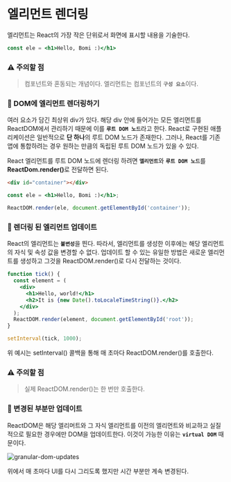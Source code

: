 # 엘리먼트 렌더링 

엘리먼트는 React의 가장 작은 단위로서 화면에 표시할 내용을 기술한다.

```jsx
const ele = <h1>Hello, Bomi :)</h1>
```

<h3>⚠️ 주의할 점</h3>

> 컴포넌트와 혼동되는 개념이다. 엘리먼트는 컴포넌트의 <b>`구성 요소`</b>이다.

<h3>📌 DOM에 엘리먼트 렌더링하기</h3>

여러 요소가 담긴 최상위 div가 있다. 해당 div 안에 들어가는 모든 엘리먼트를 ReactDOM에서 관리하기 때문에 이를 <b>`루트 DOM 노드`</b>라고 한다.
React로 구현된 애플리케이션은 일반적으로 <b>단 하나</b>의 루트 DOM 노드가 존재한다. 그러나, React를 기존 앱에 통합하려는 경우 
원하는 만큼의 독립된 루트 DOM 노드가 있을 수 있다.

React 엘리먼트를 루트 DOM 노드에 렌더링 하려면 <b>`엘리먼트`</b>와 <b>`루트 DOM 노드`</b>를 <b>ReactDom.render()</b>로 전달하면 된다.

```html
<div id="container"></div>
```
```jsx
const ele = <h1>Hello, Bomi :)</h1>;

ReactDOM.render(ele, document.getElementById('container'));
```

<h3>📌 렌더링 된 엘리먼트 업데이트</h3>

React의 엘리먼트는 <b>`불변성`</b>을 띈다. 따라서, 엘리먼트를 생성한 이후에는 해당 엘리먼트의 자식 및 속성 값을 변경할 수 없다.
업데이트 할 수 있는 유일한 방법은 새로운 엘리먼트를 생성하고 그것을 ReactDOM.render()로 다시 전달하는 것이다.

```jsx
function tick() {
  const element = (
    <div>
      <h1>Hello, world!</h1>
      <h2>It is {new Date().toLocaleTimeString()}.</h2>
    </div>
  );
  ReactDOM.render(element, document.getElementById('root'));
}

setInterval(tick, 1000);
```

위 예시는 setInterval() 콜백을 통해 매 초마다 ReactDOM.render()를 호출한다.

<h3>⚠️ 주의할 점</h3>

> 실제 ReactDOM.render()는 한 번만 호출한다.


<h3>📌 변경된 부분만 업데이트</h3>

ReactDOM은 해당 엘리머트와 그 자식 엘리먼트를 이전의 엘리먼트와 비교하고 실질적으로 필요한 경우에만 DOM을 업데이트한다.
이것이 가능한 이유는 <b>`virtual DOM`</b> 때문이다.

![granular-dom-updates](https://user-images.githubusercontent.com/56878724/136515193-92b0d0a1-9fb5-4921-854a-db369ce25769.gif)

위에서 매 초마다 UI를 다시 그리도록 했지만 시간 부분만 계속 변경된다.
